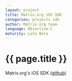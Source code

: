 ```yaml
---
layout: project
title: Matrix.org iOS SDK
categories: projects sdk
author: Matrix.org team
language: Objective-C
maturity: Late Beta
---
```


# {{ page.title }}
Matrix.org's iOS SDK ([github](https://github.com/matrix-org/matrix-ios-sdk))
